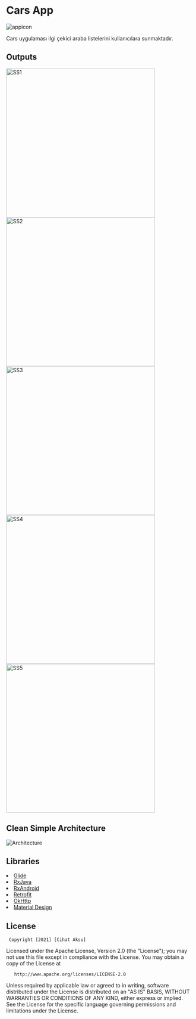 
# Cars App
![appicon](https://github.com/cihataksu/hr180027cihataksu/blob/main/app/src/main/res/mipmap-xxxhdpi/ic_launcher.png)

Cars uygulaması ilgi çekici araba listelerini kullanıcılara sunmaktadır.
<h2 id="Outputs">Outputs</h2>
<p>
  <img height= "400"  src="https://github.com/cihataksu/hr180027cihataksu/blob/main/Screens/e1.jpg" alt="SS1" />
  <img height= "400"  src="https://github.com/cihataksu/hr180027cihataksu/blob/main/Screens/e2.jpg" alt="SS2" />
  <img height= "400"  src="https://github.com/cihataksu/hr180027cihataksu/blob/main/Screens/e3.jpg" alt="SS3" />
  <img height= "400"  src="https://github.com/cihataksu/hr180027cihataksu/blob/main/Screens/internet.jpg" alt="SS4" />
  <img height= "400"  src="https://github.com/cihataksu/hr180027cihataksu/blob/main/Screens/quit.jpg" alt="SS5" />

</p>

## Clean Simple Architecture
![Architecture](https://github.com/cihataksu/hr180027cihataksu/blob/main/Screens/mimari.jpg)

## Libraries
<li><a href="https://bumptech.github.io/glide/">Glide</a></li>
<li><a href="https://github.com/ReactiveX/RxJava">RxJava</a></li>
<li><a href="https://github.com/ReactiveX/RxAndroid">RxAndroid</a></li>
<li><a href="https://square.github.io/retrofit/">Retrofit</a></li>
<li><a href="https://github.com/square/okhttp">OkHttp</a></li>
<li><a href="https://material.io/develop/android/docs/getting-started/">Material Design</a></li>


License
--------


     Copyright [2021] [Cihat Aksu]

   Licensed under the Apache License, Version 2.0 (the "License");
   you may not use this file except in compliance with the License.
   You may obtain a copy of the License at

       http://www.apache.org/licenses/LICENSE-2.0

   Unless required by applicable law or agreed to in writing, software
   distributed under the License is distributed on an "AS IS" BASIS,
   WITHOUT WARRANTIES OR CONDITIONS OF ANY KIND, either express or implied.
   See the License for the specific language governing permissions and
   limitations under the License.
